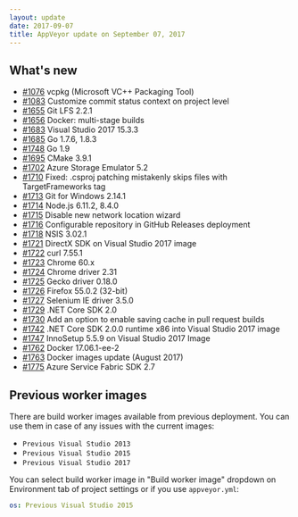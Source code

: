 ```yaml
---
layout: update
date: 2017-09-07
title: AppVeyor update on September 07, 2017
---
```


## What's new

* [#1076](https://github.com/appveyor/ci/issues/1076) vcpkg (Microsoft VC++ Packaging Tool)
* [#1083](https://github.com/appveyor/ci/issues/1083) Customize commit status context on project level
* [#1655](https://github.com/appveyor/ci/issues/1655) Git LFS 2.2.1
* [#1656](https://github.com/appveyor/ci/issues/1656) Docker: multi-stage builds
* [#1683](https://github.com/appveyor/ci/issues/1683) Visual Studio 2017 15.3.3
* [#1685](https://github.com/appveyor/ci/issues/1685) Go 1.7.6, 1.8.3
* [#1748](https://github.com/appveyor/ci/issues/1748) Go 1.9
* [#1695](https://github.com/appveyor/ci/issues/1695) CMake 3.9.1
* [#1702](https://github.com/appveyor/ci/issues/1702) Azure Storage Emulator 5.2
* [#1710](https://github.com/appveyor/ci/issues/1710) Fixed: .csproj patching mistakenly skips files with TargetFrameworks tag
* [#1713](https://github.com/appveyor/ci/issues/1713) Git for Windows 2.14.1
* [#1714](https://github.com/appveyor/ci/issues/1714) Node.js 6.11.2, 8.4.0
* [#1715](https://github.com/appveyor/ci/issues/1715) Disable new network location wizard
* [#1716](https://github.com/appveyor/ci/issues/1716) Configurable repository in GitHub Releases deployment
* [#1718](https://github.com/appveyor/ci/issues/1718) NSIS 3.02.1
* [#1721](https://github.com/appveyor/ci/issues/1721) DirectX SDK on Visual Studio 2017 image
* [#1722](https://github.com/appveyor/ci/issues/1722) curl 7.55.1
* [#1723](https://github.com/appveyor/ci/issues/1723) Chrome 60.x
* [#1724](https://github.com/appveyor/ci/issues/1724) Chrome driver 2.31
* [#1725](https://github.com/appveyor/ci/issues/1725) Gecko driver 0.18.0
* [#1726](https://github.com/appveyor/ci/issues/1726) Firefox 55.0.2 (32-bit)
* [#1727](https://github.com/appveyor/ci/issues/1727) Selenium IE driver 3.5.0
* [#1729](https://github.com/appveyor/ci/issues/1729) .NET Core SDK 2.0
* [#1730](https://github.com/appveyor/ci/issues/1730) Add an option to enable saving cache in pull request builds
* [#1742](https://github.com/appveyor/ci/issues/1742) .NET Core SDK 2.0.0 runtime x86 into Visual Studio 2017 image
* [#1747](https://github.com/appveyor/ci/issues/1747) InnoSetup 5.5.9 on Visual Studio 2017 Image
* [#1762](https://github.com/appveyor/ci/issues/1762) Docker 17.06.1-ee-2
* [#1763](https://github.com/appveyor/ci/issues/1763) Docker images update (August 2017)
* [#1775](https://github.com/appveyor/ci/issues/1775) Azure Service Fabric SDK 2.7


## Previous worker images

There are build worker images available from previous deployment. You can use them in case of any issues with the current images:

* `Previous Visual Studio 2013`
* `Previous Visual Studio 2015`
* `Previous Visual Studio 2017`

You can select build worker image in "Build worker image" dropdown on Environment tab of project settings or if you use `appveyor.yml`:

```yaml
os: Previous Visual Studio 2015
```